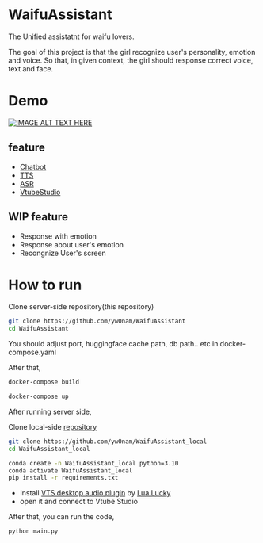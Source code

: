 # WaifuAssistant

The Unified assistatnt for waifu lovers.

The goal of this project is that the girl recognize user's personality, emotion and voice. So that, in given context, the girl should response correct voice, text and face.

# Demo

[![IMAGE ALT TEXT HERE](https://github.com/user-attachments/assets/91f2d62b-11d2-4d32-aa8f-03ef8dfdae7a)
](https://www.youtube.com/watch?v=_Jzv1-Y8-HM)

## feature

- [Chatbot](https://huggingface.co/spow12/ChatWaifu_v1.2.1)
- [TTS](https://huggingface.co/spow12/visual_novel_tts)
- [ASR](https://huggingface.co/spow12/Visual-novel-transcriptor)
- [VtubeStudio](https://denchisoft.com/)

## WIP feature

- Response with emotion
- Response about user's emotion
- Recongnize User's screen 

# How to run

Clone server-side repository(this repository)

```bash
git clone https://github.com/yw0nam/WaifuAssistant
cd WaifuAssistant
```

You should adjust port, huggingface cache path, db path.. etc in docker-compose.yaml

After that,

```bash
docker-compose build
```

```bash
docker-compose up
```

After running server side,

Clone local-side [repository](https://github.com/yw0nam/WaifuAssistant_local)

```bash
git clone https://github.com/yw0nam/WaifuAssistant_local
cd WaifuAssistant_local
```

```bash
conda create -n WaifuAssistant_local python=3.10
conda activate WaifuAssistant_local
pip install -r requirements.txt
```
- Install [VTS desktop audio plugin](https://www.youtube.com/watch?v=IiZ0JrGd6BQ&t=11s) by [Lua Lucky](https://www.youtube.com/watch?v=IiZ0JrGd6BQ&t=11s)
- open it and connect to Vtube Studio

After that, you can run the code,
```python
python main.py
```
